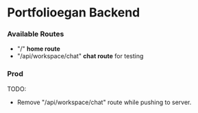 # Portfolioegan Backend

### Available Routes
  - "/" **home route**
  - "/api/workspace/chat" **chat route** for testing

### Prod
TODO:
  - Remove "/api/workspace/chat" route while pushing to server.
